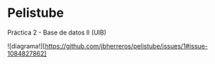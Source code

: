 # Pelistube
Práctica 2 - Base de datos II (UIB)

![diagrama!][https://github.com/jbherreros/pelistube/issues/1#issue-1084827862]
